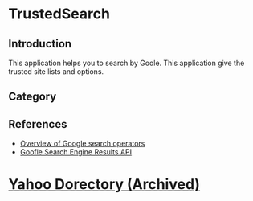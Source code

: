# TrustedSearch

## Introduction
This application helps  you to search by Goole. This application give the trusted site lists and options.

## Category

## References
* [Overview of Google search operators](https://developers.google.com/search/docs/monitor-debug/search-operators)
* [Goofle Search Engine Results API](https://serpapi.com/search-api)
# [Yahoo Dorectory (Archived)](https://web.archive.org/web/20141122194515/https://dir.yahoo.com/)





